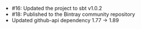 * #16: Updated the project to sbt v1.0.2
* #18: Published to the Bintray community repository
* Updated github-api dependency 1.77 -> 1.89
